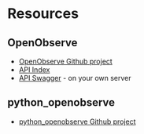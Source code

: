 # Resources

<!--
    SPDX-FileCopyrightText: 2025 The python_openobserve authors
    SPDX-License-Identifier: CC-BY-SA-4.0
-->

## OpenObserve

* [OpenObserve Github project](https://github.com/openobserve/openobserve/)
* [API Index](https://openobserve.ai/docs/api/)
* [API Swagger](https://openobserve.example.com/swagger/) - on your own server

## python_openobserve

* [python_openobserve Github project](https://github.com/JustinGuese/python-openobserve)
